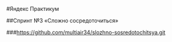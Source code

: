 #Яндекс Практикум

##Спринт №3 «Сложно сосредоточиться»

###https://github.com/multiair34/slozhno-sosredotochitsya.git
